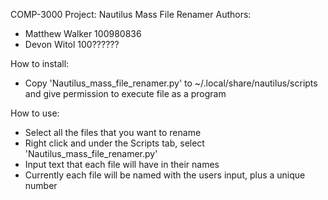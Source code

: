 COMP-3000 Project: Nautilus Mass File Renamer
Authors:
- Matthew Walker 100980836
- Devon Witol 100??????

How to install:
- Copy 'Nautilus_mass_file_renamer.py' to ~/.local/share/nautilus/scripts 
  and give permission to execute file as a program

How to use:
- Select all the files that you want to rename
- Right click and under the Scripts tab, select 'Nautilus_mass_file_renamer.py'
- Input text that each file will have in their names
- Currently each file will be named with the users input, plus a unique number